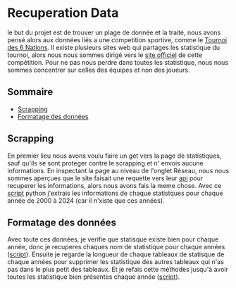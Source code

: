 # Recuperation Data

le but du projet est de trouver un plage de donnée et la traité, nous avons pensé alors aux données liés a une competition sportive, comme le [Tournoi des 6 Nations](https://fr.wikipedia.org/wiki/Tournoi_des_Six_Nations). Il existe plusieurs sites web qui partages les statistique du tournoi, alors nous nous sommes dirigé vers le [site officiel](https://www.sixnationsrugby.com/en/m6n/stats/2024?tab=teams) de cette compétition. Pour ne pas nous perdre dans toutes les statistique, nous nous sommes concentrer sur celles des équipes et non des joueurs.

## Sommaire

- [Scrapping](README.md#scrapping)
- [Formatage des données](README.md#formatage-des-données)


## Scrapping 

En premier lieu nous avons voulu faire un get vers la page de statistiques, sauf qu'ils se sont proteger contre le scrapping et n' envois aucune informations. En inspectant la page au niveau de l'onglet Réseau, nous nous sommes aperçues que le site faisait une requette vers leur [api](https://stats-api.stadion.io/api/RU/competitions/topStats/seasontotal/301/2024) pour recuperer les informations, alors nous avons fais la meme chose. Avec ce [script](./scriptsPy/recupDataBrut.py) python j'extrais les informations de chaque statistques pour chaque année de 2000 à 2024 (car il n'xiste que ces années).

## Formatage des données

Avec toute ces données, je verifie que statisque existe bien pour chaque année, donc je recuperes chaques nom de statistique pour chaque années ([script](./scriptsPy/recup_stats.py)). Ensuite je regarde la longueur de chaque tableaux de statisque de chaque années pour supprimer les statistique des autres tableaux qui n'as pas dans le plus petit des tableaux. Et je refais cette méthodes jusqu'à avoir toutes les statistique bien présentes chaque année ([script](./scriptsPy/triage_stats.py)).